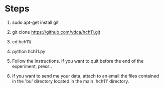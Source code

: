 
# Steps

1. sudo apt-get install git

2. git clone https://github.com/vdca/hch11.git

3. cd hch11/

4. python hch11.py

5. Follow the instructions. If you want to quit before the end of the experiment, press <Esc>.

6. If you want to send me your data, attach to an email the files contained in the 'bu' directory located in the main 'hch11' directory.